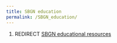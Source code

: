 ```yaml
---
title: SBGN education
permalink: /SBGN_education/
---
```


1.  REDIRECT [SBGN educational resources](/SBGN_educational_resources "wikilink")
